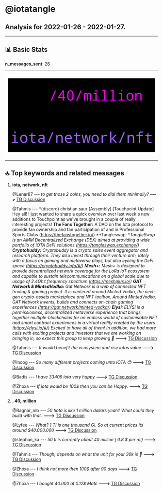 # **@iotatangle**
 ## Analysis for **2022-01-26** - **2022-01-27**.

---

## 📊 **Basic Stats**

**n_messages_sent**: 26

---
![wordcloud](iotatangle_1Days_wordcloud.png)

---


## 🔝 **Top keywords and related messages**

1. **iota, network, nft**

    @Lenar87 --- *to get those 2 coins, you need to dial them minimally?* **--->** [TG Discussion](https://t.me/iotatangle/307688)

    @Tahmis --- *(discord) christian.saur [Assembly] [Touchpoint Update]  Hey all!  I just wanted to share a quick overview over last week's new additions to Touchpoint as we've brought in a couple of really interesting projects!  **The Fans Together:** A DAO on the Iota protocol to provide fan ownership and fan participation of and in Professional Sports Clubs (https://thefanstogether.io/)  **Tangleswap: **TangleSwap is an AMM Decentralized Exchange (DEX) aimed at providing a wide portfolio of IOTA DeFi solutions (https://tangleswap.exchange/)  **Cryptobuddy:** Cryptobuddy is a crypto sales event aggregator and research platform. They also invest through their venture arm, lately with a focus on gaming and metaverse plays, but also eyeing the DeFi space (https://cryptobuddy.info/#/)  **Mesh+:** Mesh+ is designed to provide decentralized network coverage for the LoRa IoT ecosystem and capable to sustain telecommunications on a global scale due to usage of 2.4Ghz frequency spectrum (https://meshplus.io/)  **GAT Network & MintedVodka:** Gat Network is a web of connected NFT trading & gaming project. It is centered around Minted Vodka, the next-gen crypto-assets marketplace and NFT toolbox. Around MintedVodka, GAT Network invents, builds and connects on-chain gaming experiences (https://gat.network/minted-vodka/)  **Elysi**: ELYSI is a permissionless, decentralized metaverse experience that brings together multiple-blockchains for an endless world of customisable NFT and smart contract experiences in a virtual reality created by the users (https://elysi.io/#/)  Excited to have all of them! In addition, we had more calls with exciting projects and investors that we are working on bringing in, so expect this group to keep growing 🙂* **--->** [TG Discussion](https://t.me/iotatangle/307656)

    @Tahmis --- *It would benefit the ecosystem and rise iotas value* **--->** [TG Discussion](https://t.me/iotatangle/307727)

    @Incog --- *So many different projects coming unto IOTA 😍* **--->** [TG Discussion](https://t.me/iotatangle/307692)

    @Badis --- *I have 33409 iota very happy* **--->** [TG Discussion](https://t.me/iotatangle/307663)

    @Zhoxa --- *If iota would be 100$ then you can be Happy.* **--->** [TG Discussion](https://t.me/iotatangle/307665)

2. **, 40, million**

    @Ragnar_mb --- *50 tiota is like 1 million dollars yeah? What could they build with that.* **--->** [TG Discussion](https://t.me/iotatangle/307721)

    @Lyfee --- *What? 1 TI is one thousand GI. So at current prices its around $40.000.000* **--->** [TG Discussion](https://t.me/iotatangle/307735)

    @stephan_ka --- *50 ti is currently about 40 million ( 0.8 $ per mi)* **--->** [TG Discussion](https://t.me/iotatangle/307730)

    @Tahmis --- *Though, depends on what the unit for your 30k is 🤔* **--->** [TG Discussion](https://t.me/iotatangle/307684)

    @Zhoxa --- *I think not more then 100$ after 90 days* **--->** [TG Discussion](https://t.me/iotatangle/307679)

    @Zhoxa --- *I bought 40.000 at 0.12$ Mate* **--->** [TG Discussion](https://t.me/iotatangle/307668)

